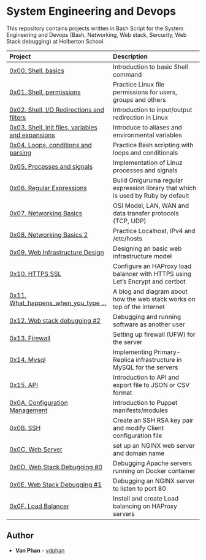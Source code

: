 # System Engineering and Devops

This repository contains projects written in Bash Script for the System Engineering and Devops (Bash, Networking, Web stack, Sercurity, Web Stack debugging) at Holberton School.

| Project | Description |
| :--- | :---|
| [0x00. Shell, basics ](./0x00-shell_basics) | Introduction to basic Shell command |
| [0x01. Shell, permissions ](./0x01-shell_permissions) | Practice Linux file permissions for users, groups and others |
| [0x02. Shell, I/O Redirections and filters ](./0x02-shell_redirections) | Introduction to input/output redirection in Linux |
| [0x03. Shell, init files, variables and expansions ](./0x03-shell_variables_expansions) | Introduce to aliases and environmental variables |
| [0x04. Loops, conditions and parsing ](./0x04-loops_conditions_and_parsing) | Practice Bash scripting with loops and conditionals |
| [0x05. Processes and signals ](./0x05-processes_and_signals) | Implementation of Linuz processes and signals |
| [0x06. Regular Expressions ](./0x06-) | Build Oniguruma regular expression library that which is used by Ruby by default |
| [0x07. Networking Basics ](./0x07-networking_basics) | OSI Model, LAN, WAN and data transfer protocols (TCP, UDP) |
| [0x08. Networking Basics 2 ](./0x08-networking_basics_2) | Practice Localhost, IPv4 and /etc/hosts |
| [0x09. Web Infrastructure Design ](./0x09-web_infrastructure_design) | Designing an basic web infrastructure model |
| [0x10. HTTPS SSL](./0x10-https_ssl) | Configure an HAProxy load balancer with HTTPS using Let’s Encrypt and certbot |
| [0x11. What_happens_when_you_type \.\.\.](./0x11-what_happens_when_your_type_holbertonschool_com_in_your_browser_and_press_enter) | A blog and diagram about how the web stack works on top of the internet |
| [0x12. Web stack debugging #2](./0x12-web_stack_debugging_2) | Debugging and running software as another user |
| [0x13. Firewall](./0x13-firewall) | Setting up firewall (UFW) for the server |
| [0x14. Mysql](./0x14-mysql) | Implementing Primary-Replica infrastructure in MySQL for the servers |
| [0x15. API](./0x15-api) | Introduction to API and export file to JSON or CSV format |
| [0x0A. Configuration Management ](./0x0A-configuration_management) | Introduction to Puppet manifests/modules |
| [0x0B. SSH ](./0x0B-ssh) | Create an SSH RSA key pair and modify Client configuration file|
| [0x0C. Web Server ](./0x0C-web_server) | set up an NGINX web server and domain name|
| [0x0D. Web Stack Debugging #0 ](./0x0D-web_stack_debugging_0) | Debugging Apache servers running on Docker container |
| [0x0E. Web Stack Debugging #1 ](./0x0E-web_stack_debugging_1) | Debugging an NGINX server to listen to port 80 |
| [0x0F. Load Balancer](./0x0F-load_balancer) | Install and create Load balancing on HAProxy servers |

## Author

- **Van Phan** - [vdphan](https:///github.com/vdphan)
